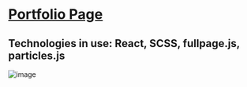 # [Portfolio Page](https://dmelnikav.tech/)
## Technologies in use: React, SCSS, fullpage.js, particles.js
![image](https://user-images.githubusercontent.com/76970581/152646927-71ee8ec2-97a1-41b7-b66a-8833d589d07b.png)
